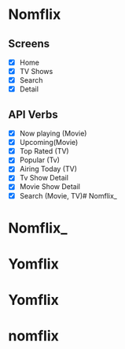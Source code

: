 # Nomflix

## Screens

- [x] Home
- [x] TV Shows
- [x] Search
- [x] Detail

## API Verbs

- [x] Now playing (Movie)
- [x] Upcoming(Movie)
- [x] Top Rated (TV)
- [x] Popular (Tv)
- [x] Airing Today (TV)
- [x] Tv Show Detail
- [x] Movie Show Detail
- [X] Search (Movie, TV)# Nomflix_
# Nomflix_
# Yomflix
# Yomflix
# nomflix
